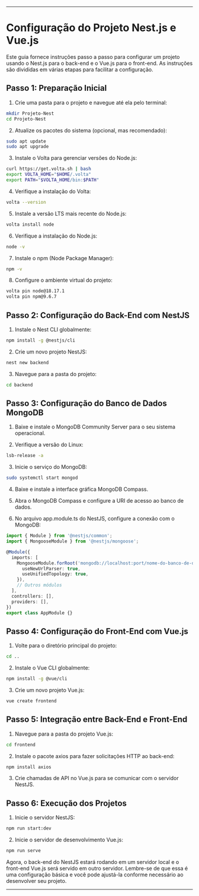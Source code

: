 
---

# Configuração do Projeto Nest.js e Vue.js

Este guia fornece instruções passo a passo para configurar um projeto usando o Nest.js para o back-end e o Vue.js para o front-end. As instruções são divididas em várias etapas para facilitar a configuração.

## Passo 1: Preparação Inicial

1. Crie uma pasta para o projeto e navegue até ela pelo terminal:

```bash
mkdir Projeto-Nest
cd Projeto-Nest
```

2. Atualize os pacotes do sistema (opcional, mas recomendado):

```bash
sudo apt update
sudo apt upgrade
```

3. Instale o Volta para gerenciar versões do Node.js:

```bash
curl https://get.volta.sh | bash
export VOLTA_HOME="$HOME/.volta"
export PATH="$VOLTA_HOME/bin:$PATH"
```

4. Verifique a instalação do Volta:

```bash
volta --version
```

5. Instale a versão LTS mais recente do Node.js:

```bash
volta install node
```

6. Verifique a instalação do Node.js:

```bash
node -v
```

7. Instale o npm (Node Package Manager):

```bash
npm -v
```

8. Configure o ambiente virtual do projeto:

```bash
volta pin node@18.17.1
volta pin npm@9.6.7
```

## Passo 2: Configuração do Back-End com NestJS

1. Instale o Nest CLI globalmente:

```bash
npm install -g @nestjs/cli
```

2. Crie um novo projeto NestJS:

```bash
nest new backend
```

3. Navegue para a pasta do projeto:

```bash
cd backend
```

## Passo 3: Configuração do Banco de Dados MongoDB

1. Baixe e instale o MongoDB Community Server para o seu sistema operacional.

2. Verifique a versão do Linux:

```bash
lsb-release -a
```

3. Inicie o serviço do MongoDB:

```bash
sudo systemctl start mongod
```

4. Baixe e instale a interface gráfica MongoDB Compass.

5. Abra o MongoDB Compass e configure a URI de acesso ao banco de dados.

6. No arquivo app.module.ts do NestJS, configure a conexão com o MongoDB:

```typescript
import { Module } from '@nestjs/common';
import { MongooseModule } from '@nestjs/mongoose';

@Module({
  imports: [
    MongooseModule.forRoot('mongodb://localhost:port/nome-do-banco-de-dados', {
      useNewUrlParser: true,
      useUnifiedTopology: true,
    }),
    // Outros módulos
  ],
  controllers: [],
  providers: [],
})
export class AppModule {}
```

## Passo 4: Configuração do Front-End com Vue.js

1. Volte para o diretório principal do projeto:

```bash
cd ..
```

2. Instale o Vue CLI globalmente:

```bash
npm install -g @vue/cli
```

3. Crie um novo projeto Vue.js:

```bash
vue create frontend
```

## Passo 5: Integração entre Back-End e Front-End

1. Navegue para a pasta do projeto Vue.js:

```bash
cd frontend
```

2. Instale o pacote axios para fazer solicitações HTTP ao back-end:

```bash
npm install axios
```

3. Crie chamadas de API no Vue.js para se comunicar com o servidor NestJS.

## Passo 6: Execução dos Projetos

1. Inicie o servidor NestJS:

```bash
npm run start:dev
```

2. Inicie o servidor de desenvolvimento Vue.js:

```bash
npm run serve
```

Agora, o back-end do NestJS estará rodando em um servidor local e o front-end Vue.js será servido em outro servidor. Lembre-se de que essa é uma configuração básica e você pode ajustá-la conforme necessário ao desenvolver seu projeto.

---
